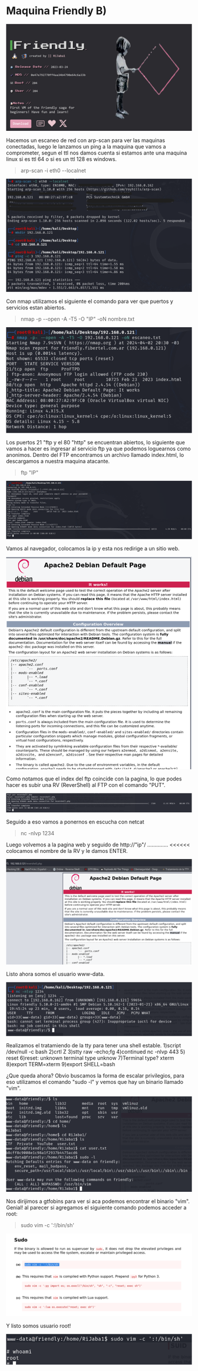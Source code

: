 # Maquina Friendly B)
![Imagen](https://github.com/Qu0kk4/Qu0kk4/blob/main/HackMyVm/image/Captura%20de%20pantalla%202024-04-02%20212326.png)

Hacemos un escaneo de red con arp-scan para ver las maquinas conectadas, luego le lanzamos un ping a la maquina que vamos a comprometer, segun el ttl nos damos cuenta si estamos ante una maquina linux si es ttl 64 o si es un ttl 128 es windows.
>arp-scan -i eth0 --localnet

![Imagen](https://github.com/Qu0kk4/Qu0kk4/blob/main/HackMyVm/image/1.png)

Con nmap utilizamos el siguiente el comando para ver que puertos y servicios estan abiertos.
>nmap -p --open -A -T5 -O "IP" -oN nombre.txt

![Imagen](https://github.com/Qu0kk4/Qu0kk4/blob/main/HackMyVm/image/Captura%20de%20pantalla%202024-04-02%20203501.png)

Los puertos 21 "ftp y el 80 "http" se encuentran abiertos, lo siguiente que vamos a hacer es ingresar al servicio ftp ya que podemos loguearnos como anonimos.
Dentro del FTP encontramos un archivo llamado index.html, lo descargamos a nuestra maquina atacante.
>ftp "IP"

![Imagen](https://github.com/Qu0kk4/Qu0kk4/blob/main/HackMyVm/image/Captura%20de%20pantalla%202024-04-02%20203448.png)

Vamos al navegador, colocamos la ip y esta nos redirige a un sitio web.

![Imagen](https://github.com/Qu0kk4/Qu0kk4/blob/main/HackMyVm/image/Captura%20de%20pantalla%202024-04-02%20204450.png)

Como notamos que el index del ftp coincide con la pagina, lo que podes hacer es subir una RV (ReverShell) al FTP con el comando "PUT".

![Imagen](https://github.com/Qu0kk4/Qu0kk4/blob/main/HackMyVm/image/Captura%20de%20pantalla%202024-04-02%20204436.png)

Seguido a eso vamos a ponernos en escucha con netcat 
>nc -nlvp 1234

Luego volvemos a la pagina web y seguido de http://"ip"/ .............. <<<<<< colocamos el nombre de la RV y le damos ENTER.

![Imagen](https://github.com/Qu0kk4/Qu0kk4/blob/main/HackMyVm/image/Captura%20de%20pantalla%202024-04-02%20204534.png)

Listo ahora somos el usuario www-data.

![Imagen](https://github.com/Qu0kk4/Qu0kk4/blob/main/HackMyVm/image/Captura%20de%20pantalla%202024-04-02%20204542.png)

Realizamos el tratamiendo de la tty para tener una shell estable.
1)script /dev/null -c bash
2)crtl Z
3)stty raw -echo;fg
4)continued  nc -nlvp 443
5)                          reset
6)reset: unknown terminal type unknow
7)Terminal type? xterm
8)export TERM=xterm
9)export SHELL=bash

¿Que queda ahora? Obvio buscamos la forma de escalar privilegios, para eso utilizamos el comando "sudo -l" y vemos que hay un binario llamado "vim".

![Imagen](https://github.com/Qu0kk4/Qu0kk4/blob/main/HackMyVm/image/Captura%20de%20pantalla%202024-04-02%20204702.png)

Nos dirijimos a gtfobins para ver si aca podemos encontrar el binario "vim". Genial! al parecer si agregamos el siguiente comando podemos acceder a root:
>sudo vim -c ':!/bin/sh'

![Imagen](https://github.com/Qu0kk4/Qu0kk4/blob/main/HackMyVm/image/Captura%20de%20pantalla%202024-04-02%20204859.png)

Y listo somos usuario root!

![Imagen](https://github.com/Qu0kk4/Qu0kk4/blob/main/HackMyVm/image/Captura%20de%20pantalla%202024-04-02%20204913.png)
